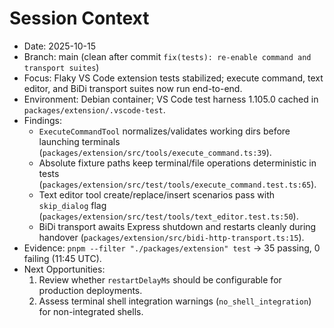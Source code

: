 # Session Context

- Date: 2025-10-15
- Branch: main (clean after commit `fix(tests): re-enable command and transport suites`)
- Focus: Flaky VS Code extension tests stabilized; execute command, text editor, and BiDi transport suites now run end-to-end.
- Environment: Debian container; VS Code test harness 1.105.0 cached in `packages/extension/.vscode-test`.
- Findings:
  - `ExecuteCommandTool` normalizes/validates working dirs before launching terminals (`packages/extension/src/tools/execute_command.ts:39`).
  - Absolute fixture paths keep terminal/file operations deterministic in tests (`packages/extension/src/test/tools/execute_command.test.ts:65`).
  - Text editor tool create/replace/insert scenarios pass with `skip_dialog` flag (`packages/extension/src/test/tools/text_editor.test.ts:50`).
  - BiDi transport awaits Express shutdown and restarts cleanly during handover (`packages/extension/src/bidi-http-transport.ts:15`).
- Evidence: `pnpm --filter "./packages/extension" test` → 35 passing, 0 failing (11:45 UTC).
- Next Opportunities:
  1. Review whether `restartDelayMs` should be configurable for production deployments.
  2. Assess terminal shell integration warnings (`no_shell_integration`) for non-integrated shells.
